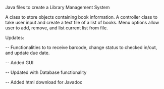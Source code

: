 Java files to create a Library Management System

A class to store objects containing book information.
A controller class to take user input and create a text file of a list of books. Menu options allow user to add, remove, and list current list from file. 


   Updates:

   
 -- Functionalities to to receive barcode, change status to checked in/out, and update due date.

 -- Added GUI

 -- Updated with Database functionality

 -- Added html download for Javadoc
